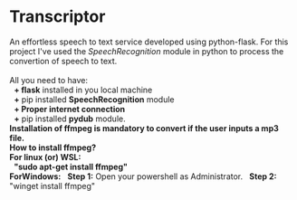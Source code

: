 # Transcriptor
An effortless speech to text service developed using python-flask. 
For this project I've used the <i>SpeechRecognition</i> module in python to process the convertion of speech to text. 
<br>
<br>
All you need to have:
<br>
&nbsp;&nbsp;**+ flask** installed in you local machine
<br>
&nbsp;&nbsp;**+** pip installed **SpeechRecognition** module
<br>
&nbsp;&nbsp;**+ Proper internet connection**
<br>
&nbsp;&nbsp;**+** pip installed **pydub** module. 
<br>
**Installation of ffmpeg is mandatory to convert if the user inputs a mp3 file.** 
<br>
**How to install ffmpeg?**
<br>
**For linux (or) WSL:**
<br>&nbsp;&nbsp;**"sudo apt-get install ffmpeg"**
<br>**ForWindows:**
&nbsp;&nbsp;**Step 1:** Open your powershell as Administrator.
&nbsp;&nbsp;**Step 2:** "winget install ffmpeg"
